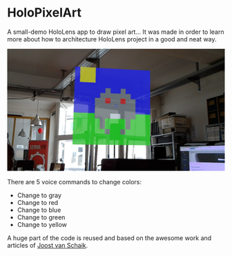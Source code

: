 # HoloPixelArt

A small-demo HoloLens app to draw pixel art... It was made in order to learn more about how to architecture HoloLens project in a good and neat way.

![alt text](./pixelart.jpg "Pixel art image")

There are 5 voice commands to change colors:

- Change to gray
- Change to red
- Change to blue
- Change to green
- Change to yellow

A huge part of the code is reused and based on the awesome work and articles of [Joost van Schaik](https://github.com/LocalJoost).


